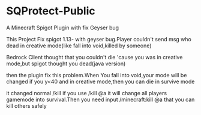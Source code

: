 # SQProtect-Public
A Minecraft Spigot Plugin with fix Geyser bug

This Project Fix spigot 1.13- with geyser bug.Player couldn't send msg who dead in creative mode(like fall into void,killed by someone)

Bedrock Client thought that you couldn't die 'cause you was in creative mode,but spigot thought you dead(java version)

then the plugin fix this problem.When You fall into void,your mode will be changed if you y<40 and in creative mode,then you can die in survive mode

it changed normal /kill if you use /kill @a it will change all players gamemode into survival.Then you need input /minecraft:kill @a that you can kill others safely

